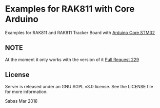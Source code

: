 # Examples for RAK811 with Core Arduino

Examples for RAK811 and RAK811 Tracker Board with [Arduino Core STM32](https://github.com/stm32duino/Arduino_Core_STM32)

## NOTE
At the moment it only works with the version of it [Pull Request 229](https://github.com/stm32duino/Arduino_Core_STM32/pull/229)

## License

Server is released under an GNU AGPL v3.0 license. See the LICENSE file for more information.

Sabas Mar 2018
